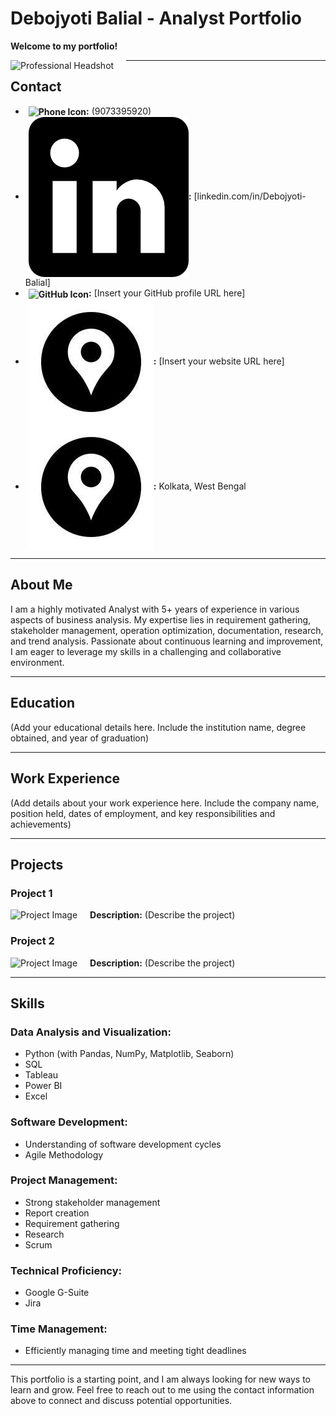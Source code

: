 # **Debojyoti Balial - Analyst Portfolio**

**Welcome to my portfolio!**

<img src="#" alt="Professional Headshot" style="float: left; margin-right: 20px;" /> <!-- Replace '#' with the actual path to your image -->

---

## **Contact**

- **<img src="[https://github.com/Dbalial/Dbalial.github.io/blob/main/Images2/Phone%20Image.jpg]" alt="Phone Icon" style="vertical-align: middle; margin-left: 5px;"/>:** (9073395920) 
- **<img src="https://github.com/Dbalial/Dbalial.github.io/blob/main/Images2/Linkedin.png" alt="LinkedIn Icon" style="vertical-align: middle; margin-left: 5px;"/>:** [linkedin.com/in/Debojyoti-Balial] 
- **<img src="https://github.com/Dbalial" alt="GitHub Icon" style="vertical-align: middle; margin-left: 5px;"/>:** [Insert your GitHub profile URL here] 
- **<img src="https://github.com/Dbalial/Dbalial.github.io/blob/main/Images2/LOcation.jfif" alt="Globe Icon" style="vertical-align: middle; margin-left: 5px;"/>:** [Insert your website URL here] 
- **<img src="https://github.com/Dbalial/Dbalial.github.io/blob/main/Images2/LOcation.jfif" style="vertical-align: middle; margin-left: 5px;"/>:** Kolkata, West Bengal

---

## **About Me**

I am a highly motivated Analyst with 5+ years of experience in various aspects of business analysis. My expertise lies in requirement gathering, stakeholder management, operation optimization, documentation, research, and trend analysis. Passionate about continuous learning and improvement, I am eager to leverage my skills in a challenging and collaborative environment.

---

## **Education**

(Add your educational details here. Include the institution name, degree obtained, and year of graduation)

---

## **Work Experience**

(Add details about your work experience here. Include the company name, position held, dates of employment, and key responsibilities and achievements)

---

## **Projects**

### Project 1
<img src="#" alt="Project Image" style="float: left; margin-right: 20px;" /> <!-- Replace '#' with the actual path to your image -->
**Description:** (Describe the project)

### Project 2
<img src="#" alt="Project Image" style="float: left; margin-right: 20px;" /> <!-- Replace '#' with the actual path to your image -->
**Description:** (Describe the project)

---

## **Skills**

### **Data Analysis and Visualization:**

- Python (with Pandas, NumPy, Matplotlib, Seaborn)
- SQL
- Tableau
- Power BI
- Excel

### **Software Development:**

- Understanding of software development cycles
- Agile Methodology

### **Project Management:**

- Strong stakeholder management
- Report creation
- Requirement gathering
- Research
- Scrum

### **Technical Proficiency:**

- Google G-Suite
- Jira

### **Time Management:**

- Efficiently managing time and meeting tight deadlines

---

This portfolio is a starting point, and I am always looking for new ways to learn and grow. Feel free to reach out to me using the contact information above to connect and discuss potential opportunities.
